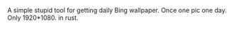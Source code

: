 A simple stupid tool for getting daily Bing wallpaper.
Once one pic one day.
Only 1920*1080.
in rust.
